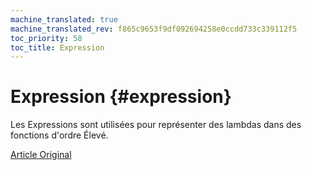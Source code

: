 ```yaml
---
machine_translated: true
machine_translated_rev: f865c9653f9df092694258e0ccdd733c339112f5
toc_priority: 58
toc_title: Expression
---
```


# Expression {#expression}

Les Expressions sont utilisées pour représenter des lambdas dans des fonctions d'ordre Élevé.

[Article Original](https://clickhouse.tech/docs/en/data_types/special_data_types/expression/) <!--hide-->
